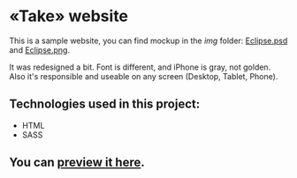 # «Take» website
This is a sample website, you can find mockup in the *img* folder: [Eclipse.psd](https://github.com/michas-yoo/take/blob/master/Eclipse.psd) and [Eclipse.png](https://github.com/michas-yoo/take/blob/master/Eclipse.png). 

It was redesigned a bit. Font is different, and iPhone is gray, not golden. Also it's responsible and useable on any screen (Desktop, Tablet, Phone).
 
## Technologies used in this project:
- HTML
- SASS

## You can [preview it here](https://michas-yoo.github.io/eclipse).
